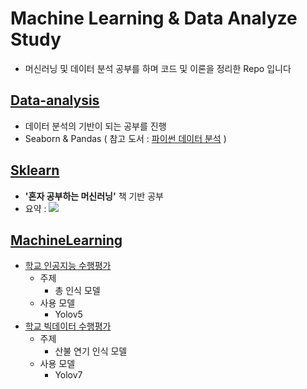 # Machine Learning & Data Analyze Study

- 머신러닝 및 데이터 분석 공부를 하며 코드 및 이론을 정리한 Repo 입니다

## [Data-analysis](https://github.com/al0214/ML-Data-Study/tree/main/Data-analysis)

- 데이터 분석의 기반이 되는 공부를 진행
- Seaborn & Pandas ( 참고 도서 : [파이썬 데이터 분석](https://ebook-product.kyobobook.co.kr/dig/epd/ebook/E000002945440) )
## [Sklearn](https://github.com/al0214/ML-Data-Study/tree/main/Machine-Learning/Study/Sklearn)

- **'혼자 공부하는 머신러닝'** 책 기반 공부
- 요약 : <img src="https://img.shields.io/badge/Notion-black?style=flat&logo=Notion&logoColor=white"/>

## [MachineLearning](https://github.com/al0214/ML-Engineer-Study/tree/main/MachineLearning)

- [학교 인공지능 수행평가](https://github.com/al0214/ML-Engineer-Study/tree/main/MachineLearning/School_AI_Project)
  - 주제
    - 총 인식 모델
  - 사용 모델
    - Yolov5
- [학교 빅데이터 수행평가](https://github.com/al0214/ML-Engineer-Study/tree/main/MachineLearning/School_BigData_Project)
  - 주제
    - 산불 연기 인식 모델
  - 사용 모델
    - Yolov7
 
